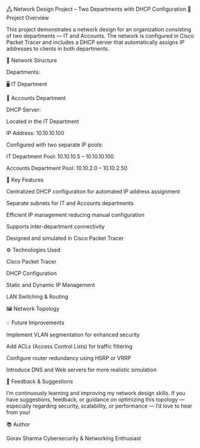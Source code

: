 🖧 Network Design Project – Two Departments with DHCP Configuration
📘 Project Overview

This project demonstrates a network design for an organization consisting of two departments — IT and Accounts.
The network is configured in Cisco Packet Tracer and includes a DHCP server that automatically assigns IP addresses to clients in both departments.

🧩 Network Structure

Departments:

🖥️ IT Department

💼 Accounts Department

DHCP Server:

Located in the IT Department

IP Address: 10.10.10.100

Configured with two separate IP pools:

IT Department Pool: 10.10.10.5 – 10.10.10.100

Accounts Department Pool: 10.10.2.0 – 10.10.2.50

🧠 Key Features

Centralized DHCP configuration for automated IP address assignment

Separate subnets for IT and Accounts departments

Efficient IP management reducing manual configuration

Supports inter-department connectivity

Designed and simulated in Cisco Packet Tracer

⚙️ Technologies Used

Cisco Packet Tracer

DHCP Configuration

Static and Dynamic IP Management

LAN Switching & Routing

🖼️ Network Topology

💡 Future Improvements

Implement VLAN segmentation for enhanced security

Add ACLs (Access Control Lists) for traffic filtering

Configure router redundancy using HSRP or VRRP

Introduce DNS and Web servers for more realistic simulation

🤝 Feedback & Suggestions

I’m continuously learning and improving my network design skills.
If you have suggestions, feedback, or guidance on optimizing this topology — especially regarding security, scalability, or performance — I’d love to hear from you!

📚 Author

Gorav Sharma
Cybersecurity & Networking Enthusiast
